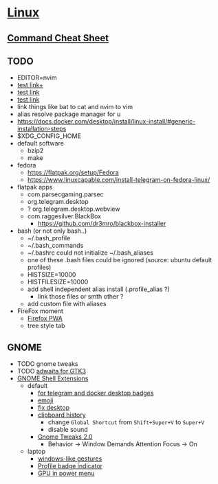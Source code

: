# [Linux](../README.md)
## [Command Cheat Sheet](cheatsheet.md)
## TODO
- EDITOR=nvim
- [test link+](../README.md)
- [test link](/../../)
- [test link](../../../)
- link things like bat to cat and nvim to vim
- alias resolve package manager for u
- https://docs.docker.com/desktop/install/linux-install/#generic-installation-steps
- $XDG_CONFIG_HOME
- default software
  - bzip2
  - make
- fedora
  - https://flatpak.org/setup/Fedora
  - https://www.linuxcapable.com/install-telegram-on-fedora-linux/
- flatpak apps
  - com.parsecgaming.parsec
  - org.telegram.desktop
  - ? org.telegram.desktop.webview
  - com.raggesilver.BlackBox
    - https://github.com/dr3mro/blackbox-installer
- bash (or not only bash..)
  - ~/.bash_profile
  - ~/.bash_commands
  - ~/.bashrc could not initialize ~/.bash_aliases
  - one of these .bash files could be ignored (source: ubuntu default profiles)
  - HISTSIZE=10000
  - HISTFILESIZE=10000
  - add shell independent alias install (.profile_alias ?)
    - link those files or smth other ?
  - add custom file with aliases
- FireFox moment
  - [Firefox PWA](https://addons.mozilla.org/en-US/firefox/addon/pwas-for-firefox/)
  - tree style tab
## GNOME
  - TODO gnome tweaks
  - TODO [adwaita for GTK3](https://github.com/lassekongo83/adw-gtk3)
  - [GNOME Shell Extensions](https://extensions.gnome.org/local)
    - default
      - [for telegram and docker desktop badges](https://extensions.gnome.org/extension/615/appindicator-support/)
      - [emoji](https://extensions.gnome.org/extension/1162/emoji-selector/)
      - [fix desktop](https://extensions.gnome.org/extension/2087/desktop-icons-ng-ding/)
      - [clipboard history](https://extensions.gnome.org/extension/5278/pano/)
        - change `Global Shortcut` from `Shift+Super+V` to `Super+V`
        - disable sound
      - [Gnome Tweaks 2.0](https://extensions.gnome.org/extension/3843/just-perfection/)
        - Behavior -> Window Demands Attention Focus -> On
    - laptop
      - [windows-like gestures](https://extensions.gnome.org/extension/4245/gesture-improvements/)
      - [Profile badge indicator](https://extensions.gnome.org/extension/5335/power-profile-indicator/)
      - [GPU in power menu](https://extensions.gnome.org/extension/5344/supergfxctl-gex/)
